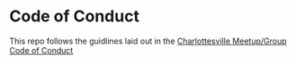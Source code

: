 # Code of Conduct

This repo follows the guidlines laid out in the [Charlottesville Meetup/Group Code of Conduct](https://github.com/cville/conduct)
